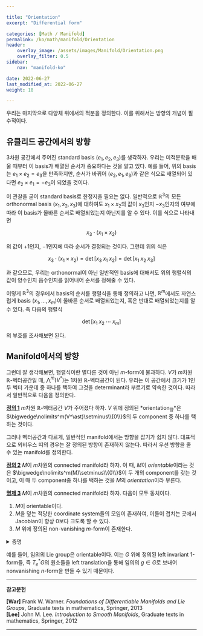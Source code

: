 ```yaml
---

title: "Orientation"
excerpt: "Differential form"

categories: [Math / Manifold]
permalink: /ko/math/manifold/Orientation
header:
    overlay_image: /assets/images/Manifold/Orientation.png
    overlay_filter: 0.5
sidebar: 
    nav: "manifold-ko"

date: 2022-06-27
last_modified_at: 2022-06-27
weight: 18

---
```


우리는 마지막으로 다양체 위에서의 적분을 정의한다. 이를 위해서는 방향의 개념이 필수적이다. 

## 유클리드 공간에서의 방향

3차원 공간에서 주어진 standard basis $(e_1,e_2,e_3)$를 생각하자. 우리는 미적분학을 배울 때부터 이 basis가 배열된 순서가 중요하다는 것을 알고 있다. 예를 들어, 위의 basis는 $e_1\times e_2=e_3$을 만족하지만, 순서가 바뀌어 $(e_2,e_1,e_3)$과 같은 식으로 배열되어 있다면 $e_2\times e_1=-e_3$이 되었을 것이다. 

이 관찰을 굳이 standard basis로 한정지을 필요는 없다. 일반적으로 $\mathbb{R}^3$의 모든 orthonormal basis $(x_1,x_2,x_3)$에 대하여도 $x_1\times x_2$의 값이 $x_3$인지 $-x_3$인지의 여부에 따라 이 basis가 올바른 순서로 배열되었는지 아닌지를 알 수 있다. 이를 식으로 나타내면

$$x_3\cdot(x_1\times x_2)$$

의 값이 $+1$인지, $-1$인지에 따라 순서가 결정되는 것이다. 그런데 위의 식은

$$x_3\cdot(x_1\times x_2)=\det[x_3\;x_1\;x_2]=\det[x_1\;x_2\;x_3]$$

과 같으므로, 우리는 orthonormal이 아닌 일반적인 basis에 대해서도 위의 행렬식의 값이 양수인지 음수인지를 읽어내어 순서를 정해줄 수 있다.

이렇게 $\mathbb{R}^3$의 경우에서 basis의 순서를 행렬식을 통해 정의하고 나면, $\mathbb{R}^m$에서도 자연스럽게 basis $(x_1,\ldots, x_m)$이 올바른 순서로 배열되었는지, 혹은 반대로 배열되었는지를 알 수 있다. 즉 다음의 행렬식

$$\det[x_1\;x_2\;\cdots\;x_m]$$

의 부호를 조사해보면 된다.

## Manifold에서의 방향

그런데 잘 생각해보면, 행렬식이란 별다른 것이 아닌 $m$-form에 불과하다. $V$가 $m$차원 $\mathbb{R}$-벡터공간일 때, $\bigwedge\nolimits^m(V^\ast)$는 1차원 $\mathbb{R}$-벡터공간이 된다. 우리는 이 공간에서 크기가 1인 두 벡터 가운데 중 하나를 택하여 그것을 determinant라 부르기로 약속한 것이다. 따라서 일반적으로 다음을 정의한다.

<div class="definition" markdown="1">

<ins id="df1">**정의 1**</ins> $m$차원 $\mathbb{R}$-벡터공간 $V$가 주어졌다 하자. $V$ 위에 정의된 *orientation<sub>향</sub>*은 $\bigwedge\nolimits^m(V^\ast)\setminus\\{0\\}$의 두 component 중 하나를 택하는 것이다.

</div>

그러나 벡터공간과 다르게, 일반적인 manifold에서는 방향을 잡기가 쉽지 않다. 대표적으로 뫼비우스 띠의 경우는 잘 정의된 방향이 존재하지 않는다. 따라서 우선 방향을 줄 수 있는 manifold를 정의한다.

<div class="definition" markdown="1">

<ins id="df2">**정의 2**</ins> $M$이 $m$차원의 connected manifold라 하자. 이 때, $M$이 *orientable*이라는 것은 $\bigwedge\nolimits^m(M)\setminus\\{0\\}$이 두 개의 component를 갖는 것이고, 이 때 두 component중 하나를 택하는 것을 $M$의 *orientation*이라 부른다. 

</div>

<div class="proposition" markdown="1">

<ins id="pp3">**명제 3**</ins> $M$이 $m$차원의 connected manifold라 하자. 다음이 모두 동치이다.

1. $M$이 orientable이다.
2. $M$을 덮는 적당한 coordinate system들의 모임이 존재하여, 이들이 겹치는 곳에서 Jacobian이 항상 0보다 크도록 할 수 있다.
3. $M$ 위에 정의된 non-vanishing $m$-form이 존재한다.

</div>
<details class="proof" markdown="1">
<summary>증명</summary>



</details>

예를 들어, 임의의 Lie group은 orientable이다. 이는 $G$ 위에 정의된 left invariant 1-form들, 즉 $T_e^\ast G$의 원소들을 left translation을 통해 임의의 $g\in G$로 보내어 nonvanishing $n$-form을 만들 수 있기 때문이다. 

---

**참고문헌**

**[War]** Frank W. Warner. *Foundations of Differentiable Manifolds and Lie Groups*, Graduate texts in mathematics, Springer, 2013  
**[Lee]** John M. Lee. *Introduction to Smooth Manifolds*, Graduate texts in mathematics, Springer, 2012  

---